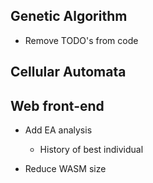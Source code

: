 Genetic Algorithm
-----------------

- Remove TODO's from code

Cellular Automata
-----------------

Web front-end
-------------

- Add EA analysis
    - History of best individual

- Reduce WASM size